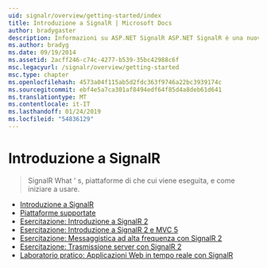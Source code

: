 ```yaml
---
uid: signalr/overview/getting-started/index
title: Introduzione a SignalR | Microsoft Docs
author: bradygaster
description: Informazioni su ASP.NET SignalR ASP.NET SignalR è una nuova libreria per sviluppatori ASP.NET che semplifica lo sviluppo funzionalità web in tempo reale. SignalR consente bi...
ms.author: bradyg
ms.date: 09/19/2014
ms.assetid: 2acff246-c74c-4277-b539-35bc42988c6f
msc.legacyurl: /signalr/overview/getting-started
msc.type: chapter
ms.openlocfilehash: 4573a04f115ab5d2fdc363f9746a22bc3939174c
ms.sourcegitcommit: ebf4e5a7ca301af8494edf64f85d4a8deb61d641
ms.translationtype: MT
ms.contentlocale: it-IT
ms.lasthandoff: 01/24/2019
ms.locfileid: "54836129"
---
```

<a name="signalr-getting-started"></a>Introduzione a SignalR
====================
> SignalR What ' s, piattaforme di che cui viene eseguita, e come iniziare a usare.


- [Introduzione a SignalR](introduction-to-signalr.md)
- [Piattaforme supportate](supported-platforms.md)
- [Esercitazione: Introduzione a SignalR 2](tutorial-getting-started-with-signalr.md)
- [Esercitazione: Introduzione a SignalR 2 e MVC 5](tutorial-getting-started-with-signalr-and-mvc.md)
- [Esercitazione: Messaggistica ad alta frequenza con SignalR 2](tutorial-high-frequency-realtime-with-signalr.md)
- [Esercitazione: Trasmissione server con SignalR 2](tutorial-server-broadcast-with-signalr.md)
- [Laboratorio pratico: Applicazioni Web in tempo reale con SignalR](real-time-web-applications-with-signalr.md)
